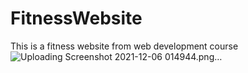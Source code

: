 # FitnessWebsite
This is a fitness website from web development course 
![Uploading Screenshot 2021-12-06 014944.png…]()
